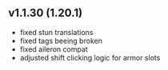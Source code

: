## v1.1.30 (1.20.1)
- fixed stun translations
- fixed tags beeing broken
- fixed aileron compat 
- adjusted shift clicking logic for armor slots